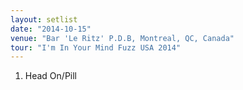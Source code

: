 ```yaml
---
layout: setlist
date: "2014-10-15"
venue: "Bar 'Le Ritz' P.D.B, Montreal, QC, Canada"
tour: "I'm In Your Mind Fuzz USA 2014"
---
```



 1. Head On/Pill


